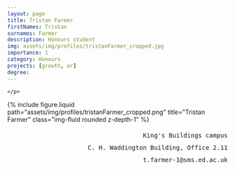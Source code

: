 ```yaml
---
layout: page
title: Tristan Farmer
firstNames: Tristan
surnames: Farmer
description: Honours student
img: assets/img/profiles/tristanFarmer_cropped.jpg
importance: 1
category: Honours
projects: [growth, ar]
degree: 
---
```


<div class="row">
  <div class="col-sm mt-3 mt-md-0">
    <p style="text-align: justify">
      
    </p>
  </div>
  <div class="col-sm mt-3 mt-md-0">
    <div class="row">
      {% 
        include figure.liquid 
        path="assets/img/profiles/tristanFarmer_cropped.png" 
        title="Tristan Farmer" 
        class="img-fluid rounded z-depth-1" 
      %}
    </div>
    <div class="d-flex flex-row justify-content-end">
      <p style="text-align:right; font-family:monospace; line-height:200%">
      King's Buildings campus <br>
      C. H. Waddington Building, Office 2.11 <br>
      t.farmer-1@sms.ed.ac.uk </p>
    </div>
  </div>
</div>
